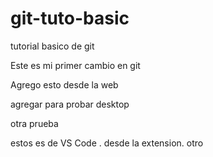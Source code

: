 # git-tuto-basic
tutorial basico de git

Este es mi primer cambio en git

Agrego esto desde la web

agregar para probar desktop

otra prueba

estos es de VS Code . desde la extension. otro
